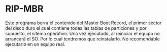 # RIP-MBR

Este programa borra el contenido del Master Boot Record, el primer sector del disco duro el cual contiene todas las tablas de particiones y por supuesto, el sitema
operativo. Una vez ejecutado, al reiniciar el equipo no arrancará el SO. Por lo cual tendremos que reinstalarlo. No recomendable ejecutarlo en un equipo real.
